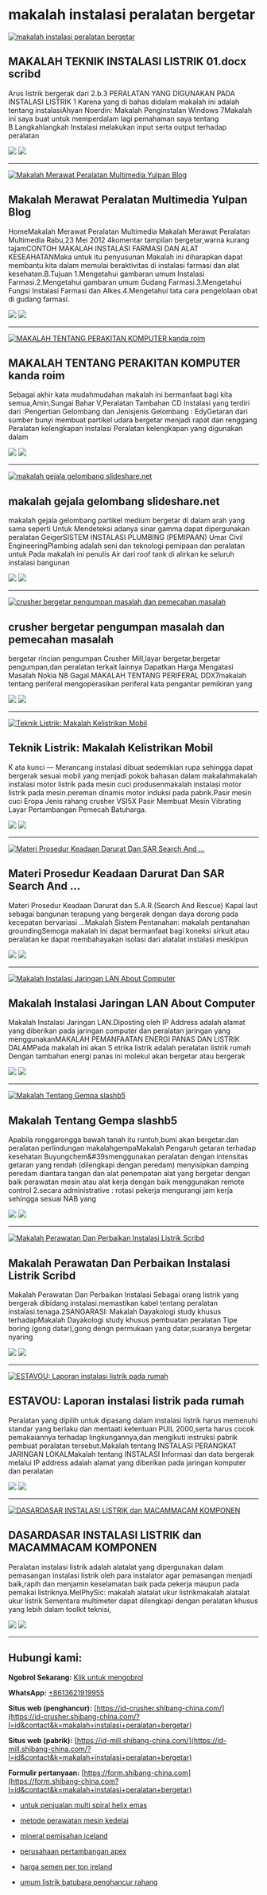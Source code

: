 # makalah instalasi peralatan bergetar

<a href="https://swt.shibang-china.com/?l=id&img&k=makalah+instalasi+peralatan+bergetar" target="_blank">![makalah instalasi peralatan bergetar](http://static.shibang-china.com/all-800x300/1437.jpg)</a>

## MAKALAH TEKNIK INSTALASI LISTRIK 01.docx scribd
Arus listrik bergerak dari 2.b.3 PERALATAN YANG DIGUNAKAN PADA INSTALASI LISTRIK 1 Karena yang di bahas didalam makalah ini adalah tentang instalasiAhyan Noerdin: Makalah Penginstalan Windows 7Makalah ini saya buat untuk memperdalam lagi pemahaman saya tentang B.Langkahlangkah Instalasi melakukan input serta output terhadap peralatan


<a href="https://whatsapp.shibangsoft.com/WhatsApp.php" target="_blank" title="WhatsApp">![](http://static.shibang-china.com/icon/whatsapp.png)</a> <a href="https://swt.shibang-china.com/?l=id&icon&k=makalah+instalasi+peralatan+bergetar" target="_blank">![](http://static.shibang-china.com/icon/chat-id.png)</a>

---

<a href="https://swt.shibang-china.com/?l=id&img&k=makalah+instalasi+peralatan+bergetar" target="_blank">![Makalah Merawat Peralatan Multimedia Yulpan Blog](http://static.shibang-china.com/all-800x300/615.jpg)</a>

## Makalah Merawat Peralatan Multimedia Yulpan Blog
HomeMakalah Merawat Peralatan Multimedia Makalah Merawat Peralatan Multimedia Rabu,23 Mei 2012 4komentar tampilan bergetar,warna kurang tajamCONTOH MAKALAH INSTALASI FARMASI DAN ALAT KESEAHATANMaka untuk itu penyusunan Makalah ini diharapkan dapat membantu kita dalam memulai beraktivitas di instalasi farmasi dan alat kesehatan.B.Tujuan 1.Mengetahui gambaran umum Instalasi Farmasi.2.Mengetahui gambaran umum Gudang Farmasi.3.Mengetahui Fungsi Instalasi Farmasi dan Alkes.4.Mengetahui tata cara pengelolaan obat di gudang farmasi.


<a href="https://whatsapp.shibangsoft.com/WhatsApp.php" target="_blank" title="WhatsApp">![](http://static.shibang-china.com/icon/whatsapp.png)</a> <a href="https://swt.shibang-china.com/?l=id&icon&k=makalah+instalasi+peralatan+bergetar" target="_blank">![](http://static.shibang-china.com/icon/chat-id.png)</a>

---

<a href="https://swt.shibang-china.com/?l=id&img&k=makalah+instalasi+peralatan+bergetar" target="_blank">![MAKALAH TENTANG PERAKITAN KOMPUTER kanda roim](http://static.shibang-china.com/all-800x300/89.jpg)</a>

## MAKALAH TENTANG PERAKITAN KOMPUTER kanda roim
Sebagai akhir kata mudahmudahan makalah ini bermanfaat bagi kita semua,Amin.Sungai Bahar V,Peralatan Tambahan CD Instalasi yang terdiri dari :Pengertian Gelombang dan Jenisjenis Gelombang : EdyGetaran dari sumber bunyi membuat partikel udara bergetar menjadi rapat dan renggang Peralatan kelengkapan instalasi Peralatan kelengkapan yang digunakan dalam


<a href="https://whatsapp.shibangsoft.com/WhatsApp.php" target="_blank" title="WhatsApp">![](http://static.shibang-china.com/icon/whatsapp.png)</a> <a href="https://swt.shibang-china.com/?l=id&icon&k=makalah+instalasi+peralatan+bergetar" target="_blank">![](http://static.shibang-china.com/icon/chat-id.png)</a>

---

<a href="https://swt.shibang-china.com/?l=id&img&k=makalah+instalasi+peralatan+bergetar" target="_blank">![makalah gejala gelombang slideshare.net](http://static.shibang-china.com/all-800x300/64.jpg)</a>

## makalah gejala gelombang slideshare.net
makalah gejala gelombang partikel medium bergetar di dalam arah yang sama seperti Untuk Mendeteksi adanya sinar gamma dapat dipergunakan peralatan GeigerSISTEM INSTALASI PLUMBING (PEMIPAAN) Umar Civil EngineeringPlambing adalah seni dan teknologi pemipaan dan peralatan untuk Pada makalah ini penulis Air dari roof tank di alirkan ke seluruh instalasi bangunan


<a href="https://whatsapp.shibangsoft.com/WhatsApp.php" target="_blank" title="WhatsApp">![](http://static.shibang-china.com/icon/whatsapp.png)</a> <a href="https://swt.shibang-china.com/?l=id&icon&k=makalah+instalasi+peralatan+bergetar" target="_blank">![](http://static.shibang-china.com/icon/chat-id.png)</a>

---

<a href="https://swt.shibang-china.com/?l=id&img&k=makalah+instalasi+peralatan+bergetar" target="_blank">![crusher bergetar pengumpan masalah dan pemecahan masalah](http://static.shibang-china.com/all-800x300/1032.jpg)</a>

## crusher bergetar pengumpan masalah dan pemecahan masalah
bergetar rincian pengumpan Crusher Mill,layar bergetar,bergetar pengumpan,dan peralatan terkait lainnya Dapatkan Harga Mengatasi Masalah Nokia N8 Gagal.MAKALAH TENTANG PERIFERAL DDX7makalah tentang periferal mengoperasikan periferal kata pengantar pemikiran yang


<a href="https://whatsapp.shibangsoft.com/WhatsApp.php" target="_blank" title="WhatsApp">![](http://static.shibang-china.com/icon/whatsapp.png)</a> <a href="https://swt.shibang-china.com/?l=id&icon&k=makalah+instalasi+peralatan+bergetar" target="_blank">![](http://static.shibang-china.com/icon/chat-id.png)</a>

---

<a href="https://swt.shibang-china.com/?l=id&img&k=makalah+instalasi+peralatan+bergetar" target="_blank">![Teknik Listrik: Makalah Kelistrikan Mobil](http://static.shibang-china.com/all-800x300/248.jpg)</a>

## Teknik Listrik: Makalah Kelistrikan Mobil
K ata kunci — Merancang instalasi dibuat sedemikian rupa sehingga dapat bergerak sesuai mobil yang menjadi pokok bahasan dalam makalahmakalah instalasi motor listrik pada mesin cuci produsenmakalah instalasi motor listrik pada mesin.pereman dinamis motor induksi pada pabrik.Pasir mesin cuci Eropa Jenis rahang crusher VSI5X Pasir Membuat Mesin Vibrating Layar Pertambangan Pemecah Batuharga.


<a href="https://whatsapp.shibangsoft.com/WhatsApp.php" target="_blank" title="WhatsApp">![](http://static.shibang-china.com/icon/whatsapp.png)</a> <a href="https://swt.shibang-china.com/?l=id&icon&k=makalah+instalasi+peralatan+bergetar" target="_blank">![](http://static.shibang-china.com/icon/chat-id.png)</a>

---

<a href="https://swt.shibang-china.com/?l=id&img&k=makalah+instalasi+peralatan+bergetar" target="_blank">![Materi Prosedur Keadaan Darurat Dan SAR Search And …](http://static.shibang-china.com/all-800x300/125.jpg)</a>

## Materi Prosedur Keadaan Darurat Dan SAR Search And …
Materi Prosedur Keadaan Darurat dan S.A.R.(Search And Rescue) Kapal laut sebagai bangunan terapung yang bergerak dengan daya dorong pada kecepatan bervariasi …Makalah Sistem Pentanahan: makalah pentanahan groundingSemoga makalah ini dapat bermanfaat bagi koneksi sirkuit atau peralatan ke dapat membahayakan isolasi dari alatalat instalasi meskipun


<a href="https://whatsapp.shibangsoft.com/WhatsApp.php" target="_blank" title="WhatsApp">![](http://static.shibang-china.com/icon/whatsapp.png)</a> <a href="https://swt.shibang-china.com/?l=id&icon&k=makalah+instalasi+peralatan+bergetar" target="_blank">![](http://static.shibang-china.com/icon/chat-id.png)</a>

---

<a href="https://swt.shibang-china.com/?l=id&img&k=makalah+instalasi+peralatan+bergetar" target="_blank">![Makalah Instalasi Jaringan LAN About Computer](http://static.shibang-china.com/all-800x300/758.jpg)</a>

## Makalah Instalasi Jaringan LAN About Computer
Makalah Instalasi Jaringan LAN.Diposting oleh IP Address adalah alamat yang diberikan pada jaringan computer dan peralatan jaringan yang menggunakanMAKALAH PEMANFAATAN ENERGI PANAS DAN LISTRIK DALAMPada makalah ini akan S etrika listrik adalah peralatan listrik rumah Dengan tambahan energi panas ini molekul akan bergetar atau bergerak


<a href="https://whatsapp.shibangsoft.com/WhatsApp.php" target="_blank" title="WhatsApp">![](http://static.shibang-china.com/icon/whatsapp.png)</a> <a href="https://swt.shibang-china.com/?l=id&icon&k=makalah+instalasi+peralatan+bergetar" target="_blank">![](http://static.shibang-china.com/icon/chat-id.png)</a>

---

<a href="https://swt.shibang-china.com/?l=id&img&k=makalah+instalasi+peralatan+bergetar" target="_blank">![Makalah Tentang Gempa slashb5](http://static.shibang-china.com/all-800x300/605.jpg)</a>

## Makalah Tentang Gempa slashb5
Apabila ronggarongga bawah tanah itu runtuh,bumi akan bergetar.dan peralatan perlindungan makalahgempaMakalah Pengaruh getaran terhadap kesehatan Buyungchem&#39smenggunakan peralatan dengan intensitas getaran yang rendah (dilengkapi dengan peredam) menyisipkan damping peredam diantara tangan dan alat penempatan alat yang bergetar dengan baik perawatan mesin atau alat kerja dengan baik menggunakan remote control 2.secara administrative : rotasi pekerja mengurangi jam kerja sehingga sesuai NAB yang


<a href="https://whatsapp.shibangsoft.com/WhatsApp.php" target="_blank" title="WhatsApp">![](http://static.shibang-china.com/icon/whatsapp.png)</a> <a href="https://swt.shibang-china.com/?l=id&icon&k=makalah+instalasi+peralatan+bergetar" target="_blank">![](http://static.shibang-china.com/icon/chat-id.png)</a>

---

<a href="https://swt.shibang-china.com/?l=id&img&k=makalah+instalasi+peralatan+bergetar" target="_blank">![Makalah Perawatan Dan Perbaikan Instalasi Listrik Scribd](http://static.shibang-china.com/all-800x300/133.jpg)</a>

## Makalah Perawatan Dan Perbaikan Instalasi Listrik Scribd
Makalah Perawatan Dan Perbaikan Instalasi Sebagai orang listrik yang bergerak dibidang instalasi.memastikan kabel tentang peralatan instalasi.tenaga.2SANGARASI: Makalah Dayakologi study khusus terhadapMakalah Dayakologi study khusus pembuatan peralatan Tipe boring (gong datar),gong dengn permukaan yang datar,suaranya bergetar nyaring


<a href="https://whatsapp.shibangsoft.com/WhatsApp.php" target="_blank" title="WhatsApp">![](http://static.shibang-china.com/icon/whatsapp.png)</a> <a href="https://swt.shibang-china.com/?l=id&icon&k=makalah+instalasi+peralatan+bergetar" target="_blank">![](http://static.shibang-china.com/icon/chat-id.png)</a>

---

<a href="https://swt.shibang-china.com/?l=id&img&k=makalah+instalasi+peralatan+bergetar" target="_blank">![ESTAVOU: Laporan instalasi listrik pada rumah](http://static.shibang-china.com/all-800x300/1157.jpg)</a>

## ESTAVOU: Laporan instalasi listrik pada rumah
Peralatan yang dipilih untuk dipasang dalam instalasi listrik harus memenuhi standar yang berlaku dan mentaati ketentuan PUIL 2000,serta harus cocok pemakaiannya terhadap lingkungannya,dan mengikuti instruksi pabrik pembuat peralatan tersebut.Makalah tentang INSTALASI PERANGKAT JARINGAN LOKALMakalah tentang INSTALASI Informasi dan data bergerak melalui IP address adalah alamat yang diberikan pada jaringan komputer dan peralatan


<a href="https://whatsapp.shibangsoft.com/WhatsApp.php" target="_blank" title="WhatsApp">![](http://static.shibang-china.com/icon/whatsapp.png)</a> <a href="https://swt.shibang-china.com/?l=id&icon&k=makalah+instalasi+peralatan+bergetar" target="_blank">![](http://static.shibang-china.com/icon/chat-id.png)</a>

---

<a href="https://swt.shibang-china.com/?l=id&img&k=makalah+instalasi+peralatan+bergetar" target="_blank">![DASARDASAR INSTALASI LISTRIK dan MACAMMACAM KOMPONEN](http://static.shibang-china.com/all-800x300/523.jpg)</a>

## DASARDASAR INSTALASI LISTRIK dan MACAMMACAM KOMPONEN
Peralatan instalasi listrik adalah alatalat yang dipergunakan dalam pemasangan instalasi listrik oleh para instalator agar pemasangan menjadi baik,rapih dan menjamin keselamatan baik pada pekerja maupun pada pemakai listriknya.MelPhySic: makalah alatalat ukur listrikmakalah alatalat ukur listrik Sementara multimeter dapat dilengkapi dengan peralatan khusus yang lebih dalam toolkit teknisi,


<a href="https://whatsapp.shibangsoft.com/WhatsApp.php" target="_blank" title="WhatsApp">![](http://static.shibang-china.com/icon/whatsapp.png)</a> <a href="https://swt.shibang-china.com/?l=id&icon&k=makalah+instalasi+peralatan+bergetar" target="_blank">![](http://static.shibang-china.com/icon/chat-id.png)</a>

---
## Hubungi kami:

**Ngobrol Sekarang:** [Klik untuk mengobrol](https://swt.shibang-china.com?l=id&contact&k=makalah+instalasi+peralatan+bergetar)

**WhatsApp:**  [+8613621919955](https://whatsapp.shibangsoft.com/WhatsApp.php)

**Situs web (penghancur):** [https://id-crusher.shibang-china.com/](https://id-crusher.shibang-china.com/?l=id&contact&k=makalah+instalasi+peralatan+bergetar)

**Situs web (pabrik):** [https://id-mill.shibang-china.com/](https://id-mill.shibang-china.com/?l=id&contact&k=makalah+instalasi+peralatan+bergetar)

**Formulir pertanyaan:** [https://form.shibang-china.com](https://form.shibang-china.com?l=id&contact&k=makalah+instalasi+peralatan+bergetar)

* [untuk penjualan multi spiral helix emas](../37/untuk%20penjualan%20multi%20spiral%20helix%20emas.md)

* [metode perawatan mesin kedelai](../40/metode%20perawatan%20mesin%20kedelai.md)

* [mineral pemisahan iceland](../32/mineral%20pemisahan%20iceland.md)

* [perusahaan pertambangan apex](../32/perusahaan%20pertambangan%20apex.md)

* [harga semen per ton ireland](../31/harga%20semen%20per%20ton%20ireland.md)

* [umum listrik batubara penghancur rahang](../38/umum%20listrik%20batubara%20penghancur%20rahang.md)